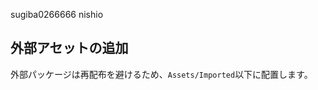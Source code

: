 <!-- ## フォントアセットの準備

1. **Window** -> **TextMeshPro** -> **Font Asset Creator**を押す
1. **Source Font File**に`Assets/Fonts/**/*.otf`を指定する
1. **Character Set**に**Characters from File**を指定する
1. **Character File**に`Assets/Fonts/jp-chars.txt`を指定する
1. **Generate Font Alias**を押す
1. `Assets/TextMesh Pro/Resources/Fonts & Materials`に保存する。 -->

sugiba0266666
nishio

## 外部アセットの追加

外部パッケージは再配布を避けるため、`Assets/Imported`以下に配置します。

<!-- - MediaPipeUnity
  - https://github.com/homuler/MediaPipeUnityPlugin
  - Releasesの`MediaPipeUnityPlugin-all.zip`をダウンロードする
  - [こちら](https://github.com/homuler/MediaPipeUnityPlugin/wiki/Getting-Started#build-and-import-a-unity-package)の手順に従ってパッケージをインポートする
  - macOSでの実行の際に **“libmediapipe_c.dylib”は、開発元を検証できないため開けません。** と表示される場合、`xattr -d com.apple.quarantine $(find **/libmediapipe_c.dylib)`の実行が必要です。 -->
